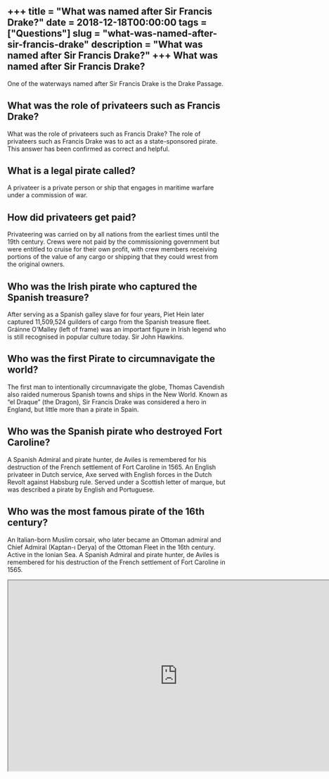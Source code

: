+++
title = "What was named after Sir Francis Drake?"
date = 2018-12-18T00:00:00
tags = ["Questions"]
slug = "what-was-named-after-sir-francis-drake"
description = "What was named after Sir Francis Drake?"
+++
What was named after Sir Francis Drake?
---------------------------------------

One of the waterways named after Sir Francis Drake is the Drake Passage.

What was the role of privateers such as Francis Drake?
------------------------------------------------------

What was the role of privateers such as Francis Drake? The role of privateers such as Francis Drake was to act as a state-sponsored pirate. This answer has been confirmed as correct and helpful.

What is a legal pirate called?
------------------------------

A privateer is a private person or ship that engages in maritime warfare under a commission of war.

How did privateers get paid?
----------------------------

Privateering was carried on by all nations from the earliest times until the 19th century. Crews were not paid by the commissioning government but were entitled to cruise for their own profit, with crew members receiving portions of the value of any cargo or shipping that they could wrest from the original owners.

Who was the Irish pirate who captured the Spanish treasure?
-----------------------------------------------------------

After serving as a Spanish galley slave for four years, Piet Hein later captured 11,509,524 guilders of cargo from the Spanish treasure fleet. Gráinne O’Malley (left of frame) was an important figure in Irish legend who is still recognised in popular culture today. Sir John Hawkins.

Who was the first Pirate to circumnavigate the world?
-----------------------------------------------------

The first man to intentionally circumnavigate the globe, Thomas Cavendish also raided numerous Spanish towns and ships in the New World. Known as “el Draque” (the Dragon), Sir Francis Drake was considered a hero in England, but little more than a pirate in Spain.

Who was the Spanish pirate who destroyed Fort Caroline?
-------------------------------------------------------

A Spanish Admiral and pirate hunter, de Aviles is remembered for his destruction of the French settlement of Fort Caroline in 1565. An English privateer in Dutch service, Axe served with English forces in the Dutch Revolt against Habsburg rule. Served under a Scottish letter of marque, but was described a pirate by English and Portuguese.

Who was the most famous pirate of the 16th century?
---------------------------------------------------

An Italian-born Muslim corsair, who later became an Ottoman admiral and Chief Admiral (Kaptan-ı Derya) of the Ottoman Fleet in the 16th century. Active in the Ionian Sea. A Spanish Admiral and pirate hunter, de Aviles is remembered for his destruction of the French settlement of Fort Caroline in 1565.

<iframe allow="accelerometer; autoplay; clipboard-write; encrypted-media; gyroscope; picture-in-picture" allowfullscreen="" class="__youtube_prefs__  epyt-is-override  no-lazyload" data-no-lazy="1" data-origheight="433" data-origwidth="770" data-skipgform_ajax_framebjll="" height="433" id="_ytid_93590" loading="lazy" src="https://www.youtube.com/embed/ylwiOLab5AA?enablejsapi=1&autoplay=0&cc_load_policy=0&cc_lang_pref=&iv_load_policy=1&loop=0&modestbranding=0&rel=1&fs=1&playsinline=0&autohide=2&theme=dark&color=red&controls=1&" title="YouTube player" width="770"></iframe>